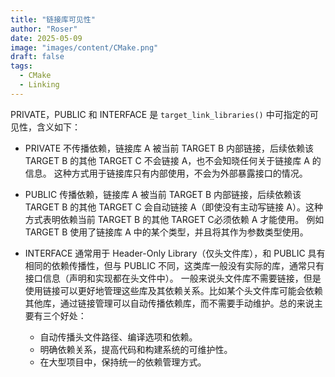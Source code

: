 ```yaml
---
title: "链接库可见性"
author: "Roser"
date: 2025-05-09
image: "images/content/CMake.png"
draft: false
tags:
  - CMake
  - Linking
---
```

PRIVATE，PUBLIC 和 INTERFACE 是 `target_link_libraries()` 中可指定的可见性，含义如下：
- PRIVATE
	不传播依赖，链接库 A 被当前 TARGET B 内部链接，后续依赖该 TARGET B 的其他 TARGET C 不会链接 A，也不会知晓任何关于链接库 A 的信息。
	这种方式用于链接库只有内部使用，不会为外部暴露接口的情况。

- PUBLIC
	传播依赖，链接库 A 被当前 TARGET B 内部链接，后续依赖该 TARGET B 的其他 TARGET C 会自动链接 A（即使没有主动写链接 A）。这种方式表明依赖当前 TARGET B 的其他 TARGET C必须依赖  A 才能使用。
	例如 TARGET B 使用了链接库 A 中的某个类型，并且将其作为参数类型使用。

- INTERFACE
	通常用于 Header-Only Library（仅头文件库），和 PUBLIC 具有相同的依赖传播性，但与 PUBLIC 不同，这类库一般没有实际的库，通常只有接口信息（声明和实现都在头文件中）。
	一般来说头文件库不需要链接，但是使用链接可以更好地管理这些库及其依赖关系。比如某个头文件库可能会依赖其他库，通过链接管理可以自动传播依赖库，而不需要手动维护。总的来说主要有三个好处：
	- 自动传播头文件路径、编译选项和依赖。
	- 明确依赖关系，提高代码和构建系统的可维护性。
	- 在大型项目中，保持统一的依赖管理方式。